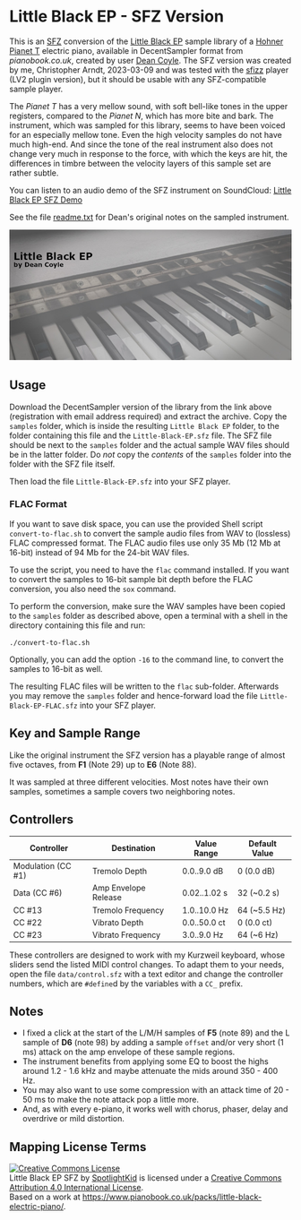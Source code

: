 # Little Black EP - SFZ Version

This is an [SFZ] conversion of the [Little Black EP] sample library of a
[Hohner Pianet T] electric piano, available in DecentSampler format from
*pianobook.co.uk*, created by user [Dean Coyle]. The SFZ version was created by
me, Christopher Arndt, 2023-03-09 and was tested with the [sfizz] player (LV2
plugin version), but it should be usable with any SFZ-compatible sample player.

The *Pianet T* has a very mellow sound, with soft bell-like tones in the upper
registers, compared to the *Pianet N*, which has more bite and bark. The
instrument, which was sampled for this library, seems to have been voiced for
an especially mellow tone. Even the high velocity samples do not have much
high-end. And since the tone of the real instrument also does not change very
much in response to the force, with which the keys are hit, the differences in
timbre between the velocity layers of this sample set are rather subtle.

You can listen to an audio demo of the SFZ instrument on SoundCloud:
[Little Black EP SFZ Demo]

See the file [readme.txt] for Dean's original notes on the sampled instrument.

![Little Black EP](./Little%20Black%20EP.jpg)


## Usage

Download the DecentSampler version of the library from the link above
(registration with email address required) and extract the archive. Copy the
`samples` folder, which is inside the resulting `Little Black EP` folder, to
the folder containing this file and the `Little-Black-EP.sfz` file. The SFZ
file should be next to the `samples` folder and the actual sample WAV files
should be in the latter folder. Do *not* copy the *contents* of the `samples`
folder into the folder with the SFZ file itself.

Then load the file `Little-Black-EP.sfz` into your SFZ player.


### FLAC Format

If you want to save disk space, you can use the provided Shell script
`convert-to-flac.sh` to convert the sample audio files from WAV to (lossless)
FLAC compressed format. The FLAC audio files use only 35 Mb (12 Mb at 16-bit)
instead of 94 Mb for the 24-bit WAV files.

To use the script, you need to have the `flac` command installed. If you want
to convert the samples to 16-bit sample bit depth before the FLAC conversion,
you also need the `sox` command.

To perform the conversion, make sure the WAV samples have been copied to the
`samples` folder as described above, open a terminal with a shell in the
directory containing this file and run:

    ./convert-to-flac.sh

Optionally, you can add the option `-16` to the command line, to convert the
samples to 16-bit as well.

The resulting FLAC files will be written to the `flac` sub-folder. Afterwards
you may remove the `samples` folder and hence-forward load the file
`Little-Black-EP-FLAC.sfz` into your SFZ player.


## Key and Sample Range

Like the original instrument the SFZ version has a playable range of almost
five octaves, from **F1** (Note 29) up to **E6** (Note 88).

It was sampled at three different velocities. Most notes have their own samples,
sometimes a sample covers two neighboring notes.


## Controllers

| Controller          | Destination           | Value Range    | Default Value   |
| ------------------- | --------------------- | -------------- | --------------- |
| Modulation (CC #1)  | Tremolo Depth         | 0.0..9.0 dB    | 0 (0.0 dB)      |
| Data (CC #6)        | Amp Envelope Release  | 0.02..1.02 s   | 32 (~0.2 s)    |
| CC #13              | Tremolo Frequency     | 1.0..10.0 Hz   | 64 (~5.5 Hz)    |
| CC #22              | Vibrato Depth         | 0.0..50.0 ct   | 0 (0.0 ct)      |
| CC #23              | Vibrato Frequency     | 3.0..9.0 Hz    | 64 (~6 Hz)      |

These controllers are designed to work with my Kurzweil keyboard, whose sliders
send the listed MIDI control changes. To adapt them to your needs, open the file
`data/control.sfz` with a text editor and change the controller numbers, which are
`#define`d by the variables with a `CC_` prefix.


## Notes

* I fixed a click at the start of the L/M/H samples of **F5** (note 89) and the L
  sample of **D6** (note 98) by adding a sample `offset` and/or very short (1 ms)
  attack on the amp envelope of these sample regions.
* The instrument benefits from applying some EQ to boost the highs around 1.2 -
  1.6 kHz and maybe attenuate the mids around 350 - 400 Hz.
* You may also want to use some compression with an attack time of 20 - 50 ms to
  make the note attack pop a little more.
* And, as with every e-piano, it works well with chorus, phaser, delay and
  overdrive or mild distortion.


## Mapping License Terms

<a rel="license" href="http://creativecommons.org/licenses/by/4.0/"><img
alt="Creative Commons License" style="border-width:0"
src="https://i.creativecommons.org/l/by/4.0/88x31.png" /></a><br
/><span xmlns:dct="http://purl.org/dc/terms/" property="dct:title">Little Black
EP SFZ</span> by <a xmlns:cc="http://creativecommons.org/ns#"
href="https://github.com/sfzinstruments/mappings/tree/master/Pianobook%20SFZ/Little%20Black%20EP"
property="cc:attributionName" rel="cc:attributionURL">SpotlightKid</a> is
licensed under a <a rel="license"
href="http://creativecommons.org/licenses/by/4.0/">Creative Commons Attribution
4.0 International License</a>.<br />Based on a work at <a
xmlns:dct="http://purl.org/dc/terms/"
href="https://www.pianobook.co.uk/packs/little-black-electric-piano/"
rel="dct:source">https://www.pianobook.co.uk/packs/little-black-electric-piano/</a>.


[Dean Coyle]: https://www.pianobook.co.uk/profile/deancoyle/
[Hohner Pianet T]: http://hohner-pianet.com/hohner_pianet/
[Little Black EP SFZ Demo]: https://soundcloud.com/spotlightkid/little-black-ep-sfz-demo
[Little Black EP]: https://www.pianobook.co.uk/packs/little-black-electric-piano/
[SFZ]: http://sfzformat.com/
[readme.txt]: ./readme.txt
[sfizz]: https://sfz.tools/sfizz/
